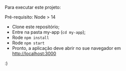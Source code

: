 Para executar este projeto:

Pré-requisito: Node > 14

- Clone este repositório;
- Entre na pasta my-app (`cd my-app`);
- Rode `npm install`
- Rode `npm start`
- Pronto, a aplicação deve abrir no sue navegador em [http://localhost:3000](http://localhost:3000)

:)
